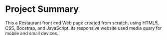 # Project Summary

This a Restaurant front end Web page created from scratch, using HTML5, CSS, Boostrap, and JavaScript.
its responsive website used media quary for mobile and small devices.
